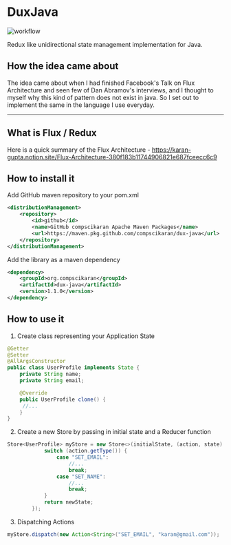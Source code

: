 # DuxJava

![workflow](https://github.com/compscikaran/dux-java/actions/workflows/ci-build.yml/badge.svg)

Redux like unidirectional state management implementation for Java.

## How the idea came about

The idea came about when I had finished Facebook's Talk on Flux Architecture and seen few of Dan Abramov's interviews, and I thought to myself why this kind of pattern does not exist in java.
So I set out to implement the same in the language I use everyday.

------------------------

## What is Flux / Redux

Here is a quick summary of the Flux Architecture - https://karan-gupta.notion.site/Flux-Architecture-380f183b11744906821e687fceecc6c9

## How to install it

Add GitHub maven repository to your pom.xml
```xml
<distributionManagement>
    <repository>
        <id>github</id>
        <name>GitHub compscikaran Apache Maven Packages</name>
        <url>https://maven.pkg.github.com/compscikaran/dux-java</url>
    </repository>
</distributionManagement>
```

Add the library as a maven dependency
```xml
<dependency>
    <groupId>org.compscikaran</groupId>
    <artifactId>dux-java</artifactId>
    <version>1.1.0</version>
</dependency>
```

## How to use it

1. Create class representing your Application State
```java
@Getter
@Setter
@AllArgsConstructor
public class UserProfile implements State {
    private String name;
    private String email;

    @Override
    public UserProfile clone() {
     //...
    }
}

```
2. Create a new Store by passing in initial state and a Reducer function
```java
Store<UserProfile> myStore = new Store<>(initialState, (action, state) -> {
            switch (action.getType()) {
                case "SET_EMAIL":
                    //...
                    break;
                case "SET_NAME": 
                    //...
                    break;
            }
            return newState;
        });
```
3. Dispatching Actions
```java
myStore.dispatch(new Action<String>("SET_EMAIL", "karan@gmail.com"));
```
